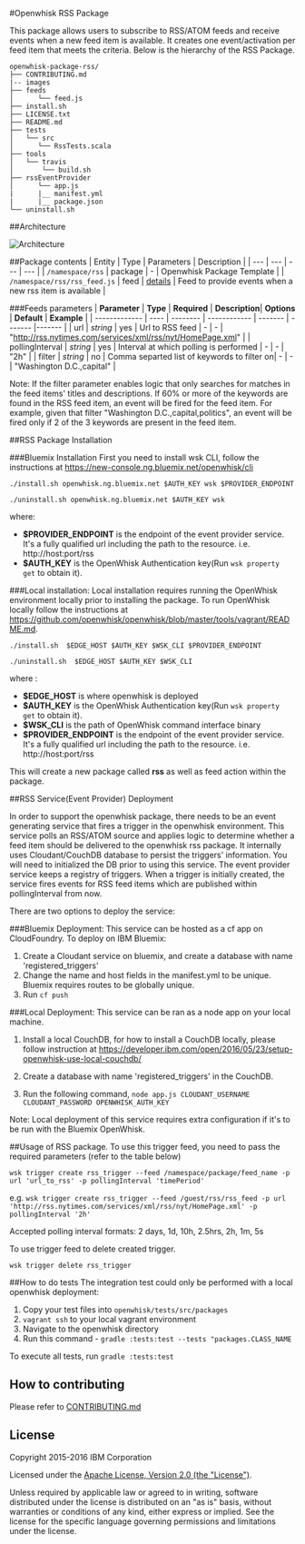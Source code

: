 #Openwhisk RSS Package

This package allows users to subscribe to RSS/ATOM feeds and receive events when a new feed item is available. It creates one event/activation per feed item that meets the criteria. Below is the hierarchy of the RSS Package.

```
openwhisk-package-rss/
├── CONTRIBUTING.md
|-- images 
├── feeds
│      └── feed.js
├── install.sh
├── LICENSE.txt
├── README.md
├── tests
│   └── src
│      └── RssTests.scala
├── tools
│   └── travis
│       └── build.sh
├── rssEventProvider
│      └── app.js
|	   |__ manifest.yml
|	   |__ package.json
└── uninstall.sh
```


##Architecture 

![Architecture](images/rssarchitecture.png?raw=true "High Level Architecture")

##Package contents
| Entity | Type | Parameters | Description |
| --- | --- | --- | --- |
| `/namespace/rss` | package | - | Openwhisk Package Template |
| `/namespace/rss/rss_feed.js` | feed | [details](#feeds) | Feed to provide events when a new rss item is available |

###Feeds parameters
| **Parameter** | **Type** | **Required** | **Description**| **Options** | **Default** | **Example** |
| ------------- | ---- | -------- | ------------ | ------- | ------- |------- |
| url | *string* | yes |  Url to RSS feed | - | - | "http://rss.nytimes.com/services/xml/rss/nyt/HomePage.xml" |
| pollingInterval | *string* | yes |  Interval at which polling is performed | - | - | "2h" |
| filter | *string* | no |  Comma separted list of keywords to filter on| - | - | "Washington D.C.,capital" |

Note: If the filter parameter enables logic that only searches for matches in the feed items' titles and descriptions. If 60% or more of the keywords are found in the RSS feed item, an event will be fired for the feed item. For example, given that filter "Washington D.C.,capital,politics", an event will be fired only if 2 of the 3 keywords are present in the feed item.

##RSS Package Installation

###Bluemix Installation
First you need to install wsk CLI, follow the instructions at https://new-console.ng.bluemix.net/openwhisk/cli

`./install.sh openwhisk.ng.bluemix.net $AUTH_KEY wsk $PROVIDER_ENDPOINT`

`./uninstall.sh openwhisk.ng.bluemix.net $AUTH_KEY wsk`

where:
- **$PROVIDER_ENDPOINT** is the endpoint of the event provider service. It's a fully qualified url including the path to the resource. i.e. http://host:port/rss
- **$AUTH_KEY** is the OpenWhisk Authentication key(Run `wsk property get` to obtain it).

###Local installation:
Local installation requires running the OpenWhisk environment locally prior to installing the package. To run OpenWhisk locally follow the instructions at https://github.com/openwhisk/openwhisk/blob/master/tools/vagrant/README.md.    

`./install.sh  $EDGE_HOST $AUTH_KEY $WSK_CLI $PROVIDER_ENDPOINT`

`./uninstall.sh  $EDGE_HOST $AUTH_KEY $WSK_CLI` 

where :
- **$EDGE_HOST** is where openwhisk is deployed
- **$AUTH_KEY** is the OpenWhisk Authentication key(Run `wsk property get` to obtain it).
- **$WSK_CLI** is the path of OpenWhisk command interface binary
- **$PROVIDER_ENDPOINT** is the endpoint of the event provider service. It's a fully qualified url including the path to the resource. i.e. http://host:port/rss

This will create a new package called **rss** as well as feed action within the package.


##RSS Service(Event Provider) Deployment

In order to support the openwhisk package, there needs to be an event generating service that fires a trigger in the openwhisk environment. This service polls an RSS/ATOM source and applies logic to determine whether a feed item should be delivered to the openwhisk rss package. It internally uses  Cloudant/CouchDB database to persist the triggers' information. You will need to initialized the DB prior to using this service. The event provider service keeps a registry of triggers. When a trigger is initially created, the service fires events for RSS feed items which are published within pollingInterval from now.

There are two options to deploy the service:

###Bluemix Deployment:
This service can be hosted as a cf app on CloudFoundry. To deploy on IBM Bluemix:

1. Create a Cloudant service on bluemix, and create a database with name 'registered_triggers'
1. Change the name and host fields in the manifest.yml to be unique. Bluemix requires routes to be globally unique.
2. Run `cf push`

###Local Deployment:
This service can be ran as a node app on your local machine.

1. Install a local CouchDB, for how to install a CouchDB locally, please follow instruction at https://developer.ibm.com/open/2016/05/23/setup-openwhisk-use-local-couchdb/

2. Create a database with name 'registered_triggers' in the CouchDB.

3. Run the following command, `node app.js CLOUDANT_USERNAME CLOUDANT_PASSWORD OPENWHISK_AUTH_KEY`

Note: Local deployment of this service requires extra configuration if it's to be run with the Bluemix OpenWhisk.

##Usage of RSS package.
To use this trigger feed, you need to pass the required parameters (refer to the table below)

`wsk trigger create rss_trigger --feed /namespace/package/feed_name -p url 'url_to_rss' -p pollingInterval 'timePeriod'`

e.g.
`wsk trigger create rss_trigger --feed /guest/rss/rss_feed -p url 'http://rss.nytimes.com/services/xml/rss/nyt/HomePage.xml' -p pollingInterval '2h'`

Accepted polling interval formats: 2 days, 1d, 10h, 2.5hrs, 2h, 1m, 5s

To use trigger feed to delete created trigger.

`wsk trigger delete rss_trigger`

##How to do tests
The integration test could only be performed with a local openwhisk deployment:

   1. Copy your test files into `openwhisk/tests/src/packages`   
   2. `vagrant ssh` to your local vagrant environment      
   3. Navigate to the openwhisk directory   
   4. Run this command - `gradle :tests:test --tests "packages.CLASS_NAME`   

To execute all tests, run `gradle :tests:test` 

## How to contributing
Please refer to [CONTRIBUTING.md](CONTRIBUTING.md)

## License
Copyright 2015-2016 IBM Corporation

Licensed under the [Apache License, Version 2.0 (the "License")](http://www.apache.org/licenses/LICENSE-2.0.html).

Unless required by applicable law or agreed to in writing, software distributed under the license is distributed on an "as is" basis, without warranties or conditions of any kind, either express or implied. See the license for the specific language governing permissions and limitations under the license.
